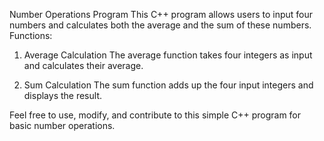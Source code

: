 Number Operations Program
This C++ program allows users to input four numbers and calculates both the average and the sum of these numbers.
Functions:
1. Average Calculation
The average function takes four integers as input and calculates their average.

2. Sum Calculation
The sum function adds up the four input integers and displays the result.

Feel free to use, modify, and contribute to this simple C++ program for basic number operations.
